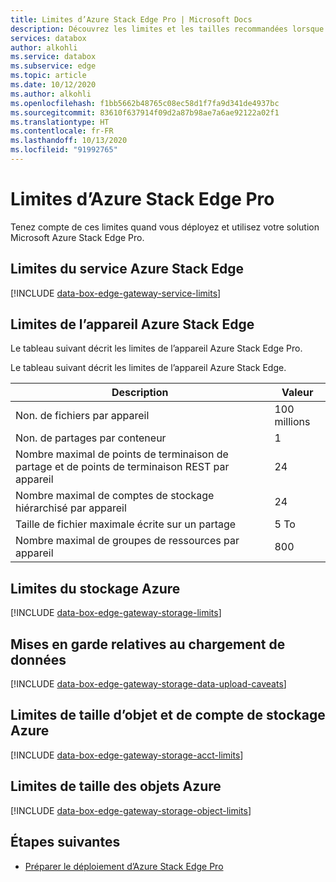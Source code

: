 ```yaml
---
title: Limites d’Azure Stack Edge Pro | Microsoft Docs
description: Découvrez les limites et les tailles recommandées lorsque vous déployez et exploitez Azure Stack Edge Pro, notamment les limites de service, les limites d’appareil et les limites de stockage.
services: databox
author: alkohli
ms.service: databox
ms.subservice: edge
ms.topic: article
ms.date: 10/12/2020
ms.author: alkohli
ms.openlocfilehash: f1bb5662b48765c08ec58d1f7fa9d341de4937bc
ms.sourcegitcommit: 83610f637914f09d2a87b98ae7a6ae92122a02f1
ms.translationtype: HT
ms.contentlocale: fr-FR
ms.lasthandoff: 10/13/2020
ms.locfileid: "91992765"
---
```

# <a name="azure-stack-edge-pro-limits"></a>Limites d’Azure Stack Edge Pro

Tenez compte de ces limites quand vous déployez et utilisez votre solution Microsoft Azure Stack Edge Pro. 

## <a name="azure-stack-edge-service-limits"></a>Limites du service Azure Stack Edge

[!INCLUDE [data-box-edge-gateway-service-limits](../../includes/data-box-edge-gateway-service-limits.md)]

## <a name="azure-stack-edge-device-limits"></a>Limites de l’appareil Azure Stack Edge

Le tableau suivant décrit les limites de l’appareil Azure Stack Edge Pro. 

Le tableau suivant décrit les limites de l’appareil Azure Stack Edge.

| Description | Valeur |
|---|---|
|Non. de fichiers par appareil |100 millions |
|Non. de partages par conteneur |1 |
|Nombre maximal de points de terminaison de partage et de points de terminaison REST par appareil| 24 |
|Nombre maximal de comptes de stockage hiérarchisé par appareil| 24|
|Taille de fichier maximale écrite sur un partage| 5 To |
|Nombre maximal de groupes de ressources par appareil| 800 |

## <a name="azure-storage-limits"></a>Limites du stockage Azure

[!INCLUDE [data-box-edge-gateway-storage-limits](../../includes/data-box-edge-gateway-storage-limits.md)]

## <a name="data-upload-caveats"></a>Mises en garde relatives au chargement de données

[!INCLUDE [data-box-edge-gateway-storage-data-upload-caveats](../../includes/data-box-edge-gateway-storage-data-upload-caveats.md)]

## <a name="azure-storage-account-size-and-object-size-limits"></a>Limites de taille d’objet et de compte de stockage Azure

[!INCLUDE [data-box-edge-gateway-storage-acct-limits](../../includes/data-box-edge-gateway-storage-acct-limits.md)]


## <a name="azure-object-size-limits"></a>Limites de taille des objets Azure

[!INCLUDE [data-box-edge-gateway-storage-object-limits](../../includes/data-box-edge-gateway-storage-object-limits.md)]

## <a name="next-steps"></a>Étapes suivantes

- [Préparer le déploiement d’Azure Stack Edge Pro](azure-stack-edge-deploy-prep.md)
